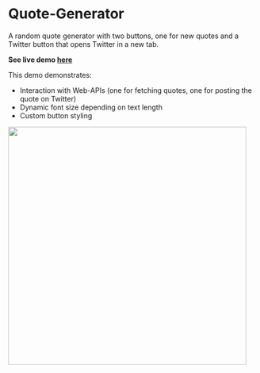 # Quote-Generator
A random quote generator with two buttons, one for new quotes and a Twitter button that opens Twitter in a new tab.

**See live demo [here](https://smkil.github.io/Quote-Generator/)**

This demo demonstrates:
- Interaction with Web-APIs (one for fetching quotes, one for posting the quote on Twitter)
- Dynamic font size depending on text length
- Custom button styling

<img src="https://user-images.githubusercontent.com/102183057/231860858-e0a9093e-502e-4c20-873f-3daa463eb284.png" width="480">
